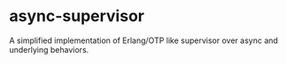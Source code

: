 # async-supervisor
A simplified implementation of Erlang/OTP like supervisor over async and underlying behaviors.
